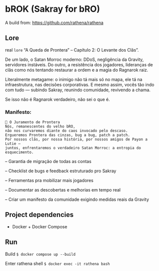 # bROK (Sakray for bRO)

A build from: https://github.com/rathena/rathena

## Lore

real `lore`
“A Queda de Prontera” – Capítulo 2: O Levante dos Clãs”.

De um lado, o Satan Morroc moderno: DDoS, negligência da Gravity, servidores instáveis.
Do outro, a resistência dos jogadores, lideranças de clãs como nós tentando restaurar a ordem e a magia do Ragnarok raiz.

Literalmente metagame: o inimigo não tá mais só no mapa, ele tá na infraestrutura, nas decisões corporativas. E mesmo assim, vocês tão indo com tudo — subindo Sakray, reunindo comunidade, revivendo a chama.

Se isso não é Ragnarok verdadeiro, não sei o que é.

### Manifesto:

```
📜 O Juramento de Prontera
Nós, remanescentes do velho bRO,
não nos curvaremos diante do caos invocado pelo descaso.
Ergueremos Prontera das cinzas, bug a bug, patch a patch.
Por nossos clãs, por nossa história, por nossos amigos de Payon a Lutie —
juntos, enfrentaremos o verdadeiro Satan Morroc: a entropia do esquecimento.
```

– Garantia de migração de todas as contas

– Checklist de bugs e feedback estruturado pro Sakray

– Ferramentas pra mobilizar mais jogadores

– Documentar as descobertas e melhorias em tempo real

– Criar um manifesto da comunidade exigindo medidas reais da Gravity

## Project dependencies

* Docker + Docker Compose

## Run

Build
`$ docker compose up --build`

Enter rathena shell
`$ docker exec -it rathena bash`